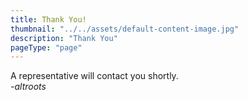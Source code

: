 ```yaml
---
title: Thank You!
thumbnail: "../../assets/default-content-image.jpg"
description: "Thank You"
pageType: "page"
---
```


A representative will contact you shortly.<br />
<i>-altroots</i>